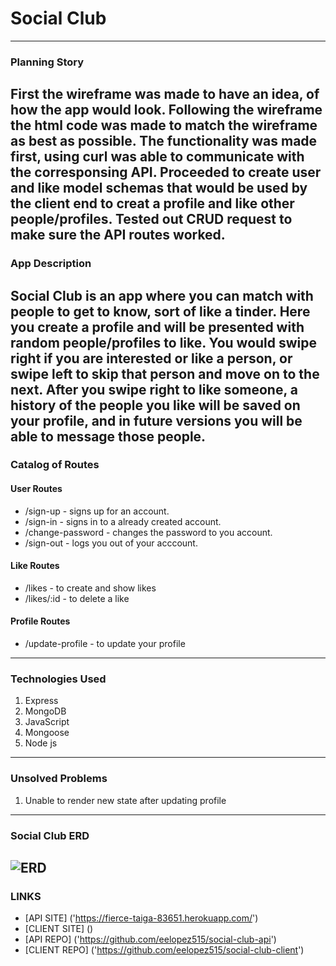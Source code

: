 # Social Club
---
### Planning Story
First the wireframe was made to have an idea, of how the app would look. Following the wireframe the html code was made to match the wireframe
as best as possible. The functionality was made first, using curl was able to communicate with the corresponsing API. Proceeded to create user and like model schemas that would be used by the client end to creat a profile and like other people/profiles. Tested out CRUD request to make sure the API routes worked. 
---
### App Description
Social Club is an app where you can match with people to get to know, sort of like a tinder. Here you create a profile and will be presented with random people/profiles to like. You would swipe right if you are interested or like a person, or swipe left to skip that person and move on to the next. After you swipe right to like someone, a history of the people you like will be saved on your profile, and in future versions you will be able to message those people.
---
### Catalog of Routes
#### User Routes
* /sign-up - signs up for an account.
* /sign-in - signs in to a already created account.
* /change-password - changes the password to you account.
* /sign-out - logs you out of your acccount.

#### Like Routes
* /likes - to create and show likes
* /likes/:id - to delete a like

#### Profile Routes
* /update-profile - to update your profile

---
### Technologies Used
1. Express
2. MongoDB
3. JavaScript
4. Mongoose
5. Node js
---
### Unsolved Problems
1. Unable to render new state after updating profile
---
### Social Club ERD
![ERD](https://i.imgur.com/NuIfPyD.jpg)
---
### LINKS
* [API SITE] ('https://fierce-taiga-83651.herokuapp.com/')
* [CLIENT SITE] ()
* [API REPO] ('https://github.com/eelopez515/social-club-api')
* [CLIENT REPO] ('https://github.com/eelopez515/social-club-client')
